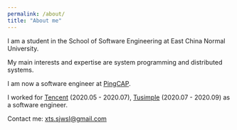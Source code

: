 ```yaml
---
permalink: /about/
title: "About me"
---
```


I am a student in the School of Software Engineering at East China Normal University.

My main interests and expertise are system programming and distributed systems. 

I am now a software engineer at [PingCAP](https://pingcap.com).

I worked for [Tencent](https://www.tencent.com/) (2020.05 - 2020.07), [Tusimple](https://www.tusimple.com) (2020.07 - 2020.09) as a software engineer.

Contact me: <xts.sjwsl@gmail.com>